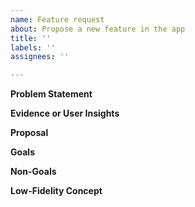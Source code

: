 ```yaml
---
name: Feature request
about: Propose a new feature in the app
title: ''
labels: ''
assignees: ''

---
```


<!--

See https://github.com/Microsoft/calculator/blob/master/docs/NewFeatureProcess.md for
suggestions on how to write a good feature pitch. Just want to submit an idea quickly? Try Feedback
Hub instead: https://insider.windows.com/en-us/fb/?contextid=130

-->

**Problem Statement**
<!-- What problem are we trying to solve? Who’s the target audience? Is there a customer need or
pain point we need to remedy? Is there a business goal or metric we are trying to improve? Do we
have a hypothesis we want to prove or disprove? -->

**Evidence or User Insights**
<!-- Why should we do this? Potential sources of data: Feedback Hub, other GitHub issues, other
anecdotes from listening to customers in person or online, request from another team, telemetry
data, user research, market or competitive research -->

**Proposal**
<!-- How will the solution/feature help us solve the problem? How will it meet the target
audience’s needs? If there are business goals or metrics, how does this improve them? -->

**Goals**
<!-- What you want to accomplish with this feature. Typical examples include
“User Can *perform some task*” -->

**Non-Goals**
<!-- Things we are explicitly not doing or supporting or that are out of scope, including reasons
why. -->

**Low-Fidelity Concept**
<!-- Show as much of the experience as needed to explain the idea. This can be as simple as a
napkin drawing but can also be a code prototype, a PowerPoint walkthrough, or a design
comp. -->